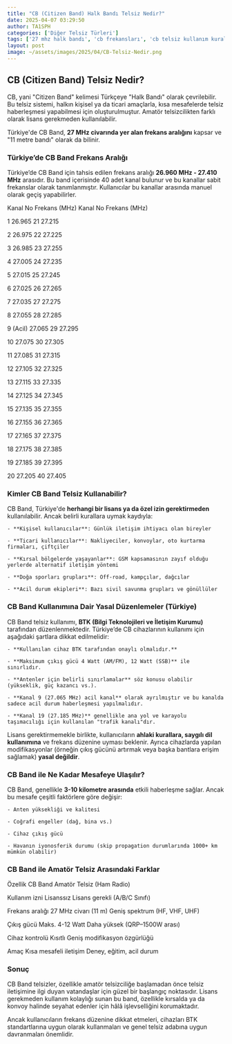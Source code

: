 ```yaml
---
title: "CB (Citizen Band) Halk Bandı Telsiz Nedir?"
date: 2025-04-07 03:29:50
author: TA1SPH
categories: ['Diğer Telsiz Türleri']
tags: ['27 mhz halk bandı', 'cb frekansları', 'cb telsiz kullanım kuralları', 'cb telsiz nedir', 'lisanssız telsiz']
layout: post
image: ~/assets/images/2025/04/CB-Telsiz-Nedir.png
---
```


## **CB (Citizen Band) Telsiz Nedir?**
CB, yani "Citizen Band" kelimesi Türkçeye "Halk Bandı" olarak çevrilebilir. Bu telsiz sistemi, halkın kişisel ya da ticari amaçlarla, kısa mesafelerde telsiz haberleşmesi yapabilmesi için oluşturulmuştur. Amatör telsizcilikten farklı olarak lisans gerekmeden kullanılabilir.

Türkiye'de CB Band, **27 MHz civarında yer alan frekans aralığını** kapsar ve "11 metre bandı" olarak da bilinir.
### **Türkiye’de CB Band Frekans Aralığı**
Türkiye’de CB Band için tahsis edilen frekans aralığı **26.960 MHz - 27.410 MHz** arasıdır. Bu band içerisinde 40 adet kanal bulunur ve bu kanallar sabit frekanslar olarak tanımlanmıştır. Kullanıcılar bu kanallar arasında manuel olarak geçiş yapabilirler.

Kanal No
Frekans (MHz)
Kanal No
Frekans (MHz)

1
26.965
21
27.215

2
26.975
22
27.225

3
26.985
23
27.255

4
27.005
24
27.235

5
27.015
25
27.245

6
27.025
26
27.265

7
27.035
27
27.275

8
27.055
28
27.285

9 (Acil)
27.065
29
27.295

10
27.075
30
27.305

11
27.085
31
27.315

12
27.105
32
27.325

13
27.115
33
27.335

14
27.125
34
27.345

15
27.135
35
27.355

16
27.155
36
27.365

17
27.165
37
27.375

18
27.175
38
27.385

19
27.185
39
27.395

20
27.205
40
27.405

### **Kimler CB Band Telsiz Kullanabilir?**
CB Band, Türkiye'de **herhangi bir lisans ya da özel izin gerektirmeden** kullanılabilir. Ancak belirli kurallara uymak kaydıyla:

 	- **Kişisel kullanıcılar**: Günlük iletişim ihtiyacı olan bireyler

 	- **Ticari kullanıcılar**: Nakliyeciler, konvoylar, oto kurtarma firmaları, çiftçiler

 	- **Kırsal bölgelerde yaşayanlar**: GSM kapsamasının zayıf olduğu yerlerde alternatif iletişim yöntemi

 	- **Doğa sporları grupları**: Off-road, kampçılar, dağcılar

 	- **Acil durum ekipleri**: Bazı sivil savunma grupları ve gönüllüler

### **CB Band Kullanımına Dair Yasal Düzenlemeler (Türkiye)**
CB Band telsiz kullanımı, **BTK (Bilgi Teknolojileri ve İletişim Kurumu)** tarafından düzenlenmektedir. Türkiye’de CB cihazlarının kullanımı için aşağıdaki şartlara dikkat edilmelidir:

 	- **Kullanılan cihaz BTK tarafından onaylı olmalıdır.**

 	- **Maksimum çıkış gücü 4 Watt (AM/FM), 12 Watt (SSB)** ile sınırlıdır.

 	- **Antenler için belirli sınırlamalar** söz konusu olabilir (yükseklik, güç kazancı vs.).

 	- **Kanal 9 (27.065 MHz) acil kanal** olarak ayrılmıştır ve bu kanalda sadece acil durum haberleşmesi yapılmalıdır.

 	- **Kanal 19 (27.185 MHz)** genellikle ana yol ve karayolu taşımacılığı için kullanılan "trafik kanalı"dır.

Lisans gerektirmemekle birlikte, kullanıcıların **ahlaki kurallara, saygılı dil kullanımına** ve frekans düzenine uyması beklenir. Ayrıca cihazlarda yapılan modifikasyonlar (örneğin çıkış gücünü artırmak veya başka bantlara erişim sağlamak) **yasal değildir**.
### **CB Band ile Ne Kadar Mesafeye Ulaşılır?**
CB Band, genellikle **3-10 kilometre arasında** etkili haberleşme sağlar. Ancak bu mesafe çeşitli faktörlere göre değişir:

 	- Anten yüksekliği ve kalitesi

 	- Coğrafi engeller (dağ, bina vs.)

 	- Cihaz çıkış gücü

 	- Havanın iyonosferik durumu (skip propagation durumlarında 1000+ km mümkün olabilir)

### **CB Band ile Amatör Telsiz Arasındaki Farklar**

Özellik
CB Band
Amatör Telsiz (Ham Radio)

Kullanım izni
Lisanssız
Lisans gerekli (A/B/C Sınıfı)

Frekans aralığı
27 MHz civarı (11 m)
Geniş spektrum (HF, VHF, UHF)

Çıkış gücü
Maks. 4-12 Watt
Daha yüksek (QRP–1500W arası)

Cihaz kontrolü
Kısıtlı
Geniş modifikasyon özgürlüğü

Amaç
Kısa mesafeli iletişim
Deney, eğitim, acil durum

### **Sonuç**
CB Band telsizler, özellikle amatör telsizciliğe başlamadan önce telsiz iletişimine ilgi duyan vatandaşlar için güzel bir başlangıç noktasıdır. Lisans gerekmeden kullanım kolaylığı sunan bu band, özellikle kırsalda ya da konvoy halinde seyahat edenler için hâlâ işlevselliğini korumaktadır.

Ancak kullanıcıların frekans düzenine dikkat etmeleri, cihazları BTK standartlarına uygun olarak kullanmaları ve genel telsiz adabına uygun davranmaları önemlidir.